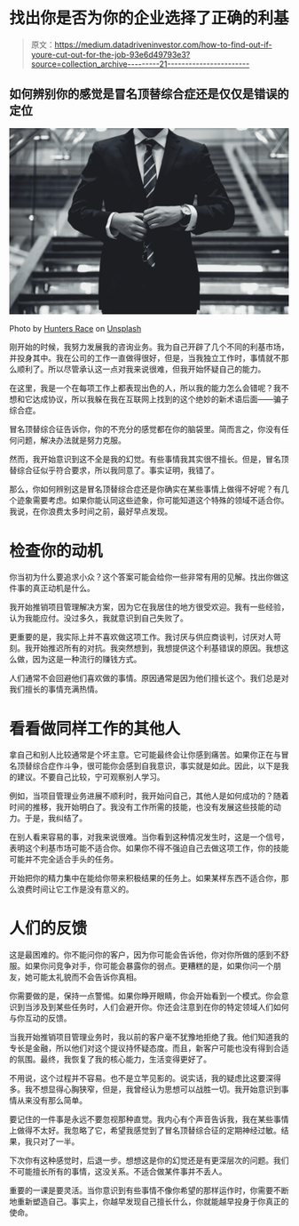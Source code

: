 # 找出你是否为你的企业选择了正确的利基

> 原文：<https://medium.datadriveninvestor.com/how-to-find-out-if-youre-cut-out-for-the-job-93e6d49793e3?source=collection_archive---------21----------------------->

## 如何辨别你的感觉是冒名顶替综合症还是仅仅是错误的定位

![](img/1018b4037839e4f02cdca48963a6df57.png)

Photo by [Hunters Race](https://unsplash.com/@huntersrace?utm_source=medium&utm_medium=referral) on [Unsplash](https://unsplash.com?utm_source=medium&utm_medium=referral)

刚开始的时候，我努力发展我的咨询业务。我为自己开辟了几个不同的利基市场，并投身其中。我在公司的工作一直做得很好，但是，当我独立工作时，事情就不那么顺利了。所以尽管承认这一点对我来说很难，但我开始怀疑自己的能力。

在这里，我是一个在每项工作上都表现出色的人，所以我的能力怎么会错呢？我不想和它达成协议，所以我躲在我在互联网上找到的这个绝妙的新术语后面——骗子综合症。

冒名顶替综合征告诉你，你的不充分的感觉都在你的脑袋里。简而言之，你没有任何问题，解决办法就是努力克服。

然而，我开始意识到这不全是我的幻觉。有些事情我其实很不擅长。但是，冒名顶替综合征似乎符合要求，所以我同意了。事实证明，我错了。

那么，你如何辨别这是冒名顶替综合症还是你确实在某些事情上做得不好呢？有几个迹象需要考虑。如果你能认同这些迹象，你可能知道这个特殊的领域不适合你。我说，在你浪费太多时间之前，最好早点发现。

# 检查你的动机

你当初为什么要追求小众？这个答案可能会给你一些非常有用的见解。找出你做这件事的真正动机是什么。

我开始推销项目管理解决方案，因为它在我居住的地方很受欢迎。我有一些经验，认为我能应付。没过多久，我就意识到自己失败了。

更重要的是，我实际上并不喜欢做这项工作。我讨厌与供应商谈判，讨厌对人苛刻。我开始推迟所有的对抗。我突然想到，我想提供这个利基错误的原因。我想这么做，因为这是一种流行的赚钱方式。

人们通常不会回避他们喜欢做的事情。原因通常是因为他们擅长这个。我们总是对我们擅长的事情充满热情。

# 看看做同样工作的其他人

拿自己和别人比较通常是个坏主意。它可能最终会让你感到痛苦。如果你正在与冒名顶替综合症作斗争，很可能你会感到自我意识，事实就是如此。因此，以下是我的建议。不要自己比较，宁可观察别人学习。

例如，当项目管理业务进展不顺利时，我开始问自己，其他人是如何成功的？随着时间的推移，我开始明白了。我没有工作所需的技能，也没有发展这些技能的动力。于是，我纠结了。

在别人看来容易的事，对我来说很难。当你看到这种情况发生时，这是一个信号，表明这个利基市场可能不适合你。如果你不得不强迫自己去做这项工作，你的技能可能并不完全适合手头的任务。

开始把你的精力集中在能给你带来积极结果的任务上。如果某样东西不适合你，那么浪费时间让它工作是没有意义的。

# 人们的反馈

这是最困难的。你不能问你的客户，因为你可能会告诉他，你对你所做的感到不舒服。如果你问竞争对手，你可能会暴露你的弱点。更糟糕的是，如果你问一个朋友，她可能太礼貌而不会告诉你真相。

你需要做的是，保持一点警惕。如果你睁开眼睛，你会开始看到一个模式。你会意识到当涉及到某些任务时，人们会避开你。你还会注意到在你的特定领域人们如何与你互动的反馈。

当我开始推销项目管理业务时，我以前的客户毫不犹豫地拒绝了我。他们知道我的专长是金融，所以他们对这个提议持怀疑态度。而且，新客户可能也没有得到合适的氛围。最终，我恢复了我的核心能力，生活变得更好了。

不用说，这个过程并不容易。也不是立竿见影的。说实话，我的疑虑比这要深得多。我不想显得心胸狭窄，但是，我曾经认为思想可以战胜一切。我开始意识到事情从来没有那么简单。

要记住的一件事是永远不要忽视那种直觉。我内心有个声音告诉我，我在某些事情上做得不太好。我忽略了它，希望我感觉到了冒名顶替综合征的定期神经过敏。结果，我只对了一半。

下次你有这种感觉时，后退一步。想想这是你的幻觉还是有更深层次的问题。我们不可能擅长所有的事情，这没关系。不适合做某件事并不丢人。

重要的一课是要灵活。当你意识到有些事情不像你希望的那样运作时，你需要不断地重新塑造自己。事实上，你越早发现自己擅长什么，你就能越早投身于你真正的使命。
